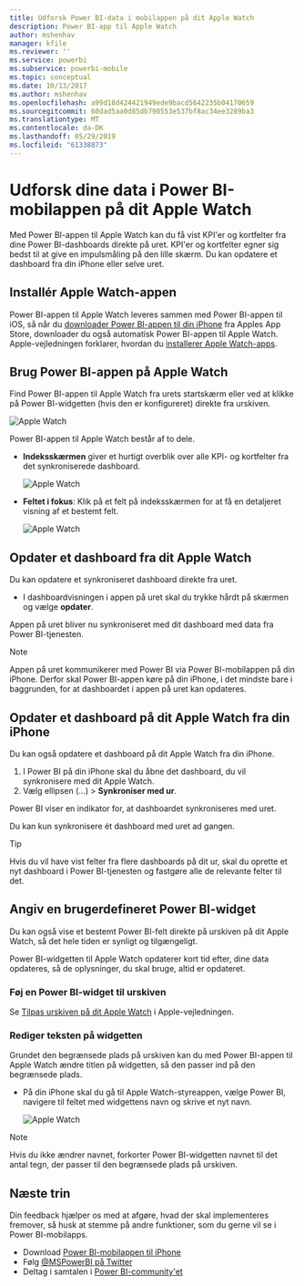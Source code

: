 ```yaml
---
title: Udforsk Power BI-data i mobilappen på dit Apple Watch
description: Power BI-app til Apple Watch
author: mshenhav
manager: kfile
ms.reviewer: ''
ms.service: powerbi
ms.subservice: powerbi-mobile
ms.topic: conceptual
ms.date: 10/13/2017
ms.author: mshenhav
ms.openlocfilehash: a99d18d424421949ede9bacd5642235b04170659
ms.sourcegitcommit: 60dad5aa0d85db790553e537bf8ac34ee3289ba3
ms.translationtype: MT
ms.contentlocale: da-DK
ms.lasthandoff: 05/29/2019
ms.locfileid: "61338873"
---
```

# <a name="explore-your-data-in-the-power-bi-mobile-app-on-your-apple-watch"></a>Udforsk dine data i Power BI-mobilappen på dit Apple Watch
Med Power BI-appen til Apple Watch kan du få vist KPI'er og kortfelter fra dine Power BI-dashboards direkte på uret. KPI'er og kortfelter egner sig bedst til at give en impulsmåling på den lille skærm. Du kan opdatere et dashboard fra din iPhone eller selve uret.

## <a name="install-the-apple-watch-app"></a>Installér Apple Watch-appen
Power BI-appen til Apple Watch leveres sammen med Power BI-appen til iOS, så når du [downloader Power BI-appen til din iPhone](http://go.microsoft.com/fwlink/?LinkId=522062 "Download iPhone-appen") fra Apples App Store, downloader du også automatisk Power BI-appen til Apple Watch. Apple-vejledningen forklarer, hvordan du [installerer Apple Watch-apps](https://support.apple.com/HT204784).

## <a name="use-the-power-bi-app-on-the-apple-watch"></a>Brug Power BI-appen på Apple Watch
Find Power BI-appen til Apple Watch fra urets startskærm eller ved at klikke på Power BI-widgetten (hvis den er konfigureret) direkte fra urskiven.

![Apple Watch](./media/mobile-apple-watch/pbi_aplwatch_complicatn240arrow.png)

Power BI-appen til Apple Watch består af to dele.

* **Indeksskærmen** giver et hurtigt overblik over alle KPI- og kortfelter fra det synkroniserede dashboard.
  
  ![Apple Watch](./media/mobile-apple-watch/pbi_aplwatch_indexscreen240.png)
* **Feltet i fokus**: Klik på et felt på indeksskærmen for at få en detaljeret visning af et bestemt felt.
  
  ![Apple Watch](./media/mobile-apple-watch/pbi_aplwatch_kpi.png)

## <a name="refresh-a-dashboard-from-your-apple-watch"></a>Opdater et dashboard fra dit Apple Watch
Du kan opdatere et synkroniseret dashboard direkte fra uret.

* I dashboardvisningen i appen på uret skal du trykke hårdt på skærmen og vælge **opdater**.

Appen på uret bliver nu synkroniseret med dit dashboard med data fra Power BI-tjenesten.

> [!NOTE]
> Appen på uret kommunikerer med Power BI via Power BI-mobilappen på din iPhone. Derfor skal Power BI-appen køre på din iPhone, i det mindste bare i baggrunden, for at dashboardet i appen på uret kan opdateres.
> 
> 

## <a name="refresh-a-dashboard-on-your-apple-watch-from-your-iphone"></a>Opdater et dashboard på dit Apple Watch fra din iPhone
Du kan også opdatere et dashboard på dit Apple Watch fra din iPhone.

1. I Power BI på din iPhone skal du åbne det dashboard, du vil synkronisere med dit Apple Watch. 
2. Vælg ellipsen (...) > **Synkroniser med ur**.

Power BI viser en indikator for, at dashboardet synkroniseres med uret.

Du kan kun synkronisere ét dashboard med uret ad gangen.

> [!TIP]
> Hvis du vil have vist felter fra flere dashboards på dit ur, skal du oprette et nyt dashboard i Power BI-tjenesten og fastgøre alle de relevante felter til det.
> 
> 

## <a name="set-a-custom-power-bi-widget"></a>Angiv en brugerdefineret Power BI-widget
Du kan også vise et bestemt Power BI-felt direkte på urskiven på dit Apple Watch, så det hele tiden er synligt og tilgængeligt.

Power BI-widgetten til Apple Watch opdaterer kort tid efter, dine data opdateres, så de oplysninger, du skal bruge, altid er opdateret.

### <a name="add-a-power-bi-widget-to-your-watch-face"></a>Føj en Power BI-widget til urskiven
Se [Tilpas urskiven på dit Apple Watch](https://support.apple.com/HT205536) i Apple-vejledningen.

### <a name="change-the-text-on-the-widget"></a>Rediger teksten på widgetten
Grundet den begrænsede plads på urskiven kan du med Power BI-appen til Apple Watch ændre titlen på widgetten, så den passer ind på den begrænsede plads.

* På din iPhone skal du gå til Apple Watch-styreappen, vælge Power BI, navigere til feltet med widgettens navn og skrive et nyt navn.
  
  ![Apple Watch](./media/mobile-apple-watch/pbi_aplwatch_oniphone.png)

> [!NOTE]
> Hvis du ikke ændrer navnet, forkorter Power BI-widgetten navnet til det antal tegn, der passer til den begrænsede plads på urskiven. 
> 
> 

## <a name="next-steps"></a>Næste trin
Din feedback hjælper os med at afgøre, hvad der skal implementeres fremover, så husk at stemme på andre funktioner, som du gerne vil se i Power BI-mobilapps. 

* Download [Power BI-mobilappen til iPhone](http://go.microsoft.com/fwlink/?LinkId=522062)
* Følg [@MSPowerBI på Twitter](https://twitter.com/MSPowerBI)
* Deltag i samtalen i [Power BI-community'et](http://community.powerbi.com/)

